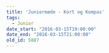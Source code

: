 ```yaml
---
title: 'Juniormøde - Kort og Kompas'
tags:
  - Junior
date_start: "2016-03-15T19:00:00"
date_end: "2016-03-15T21:00:00"
old_id: 5887
---
```

